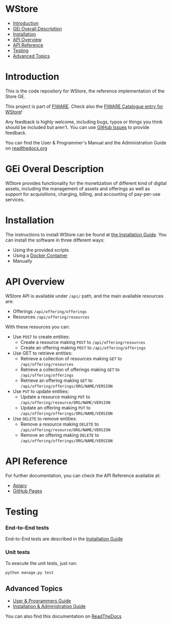 # WStore

 * [Introduction](#introduction)
 * [GEi Overall Description](#gei-overall-description)
 * [Installation](#build-and-install)
 * [API Overview](#api-overview)
 * [API Reference](#api-reference)
 * [Testing](#testing)
 * [Advanced Topics](#advanced-topics)

# Introduction

This is the code repository for WStore, the reference implementation of the Store GE.

This project is part of [FIWARE](http://www.fiware.org). Check also the [FIWARE Catalogue entry for WStore](http://catalogue.fiware.org/enablers/store-wstore)!

Any feedback is highly welcome, including bugs, typos or things you think should be included but aren't. You can use [GitHub Issues](https://github.com/conwetlab/wstore/issues/new) to provide feedback.

You can find the User & Programmer's Manual and the Administration Guide on [readthedocs.org](https://wstore.readthedocs.org)

# GEi Overal Description

WStore provides functionality for the monetization of different kind of digital assets, including the management of assets and offerings as well as support for acquisitions, charging, billing, and accounting of pay-per-use services.


# Installation

The instructions to install WStore can be found at [the Installation Guide](http://wstore.readthedocs.org/en/latest/installation-administration-guide.html). You can install the software in three different ways:

* Using the provided scripts
* Using a [Docker Container](https://hub.docker.com/r/fiware/wstore/)
* Manually

# API Overview

WStore API is available under <code>/api/</code> path, and the main available resources are:

* Offerings <code>/api/offering/offerings</code>
* Resources <code>/api/offering/resources</code>

With these resources you can:

* Use <code>POST</code> to create entities:
   * Create a resource making <code>POST</code> to <code>/api/offering/resources</code>
   * Create an offering making <code>POST</code> to <code>/api/offering/offerings</code>
* Use </code>GET</code> to retrieve entities:
   * Retrieve a collection of resources making <code>GET</code> to <code>/api/offering/resources</code>
   * Retrieve a collection of offerings making  <code>GET</code> to <code>/api/offering/offerings</code>
   * Retrieve an offering making  <code>GET</code> to <code>/api/offering/offerings/ORG/NAME/VERSION</code>
* Use <code>PUT</code> to update entities:
   * Update a resource making  <code>PUT</code> to <code>/api/offering/resource/ORG/NAME/VERSION</code>
   * Update an offering making  <code>PUT</code> to <code>/api/offering/offerings/ORG/NAME/VERSION</code>
* Use <code>DELETE</code> to remove entities:
   * Remove a resource making  <code>DELETE</code> to <code>/api/offering/resource/ORG/NAME/VERSION</code>
   * Remove an offering making  <code>DELETE</code> to <code>/api/offering/offerings/ORG/NAME/VERSION</code>

# API Reference

For further documentation, you can check the API Reference available at:

* [Apiary](http://docs.fiwarestore.apiary.io)
* [GitHub Pages](http://conwetlab.github.io/wstore)

# Testing
### End-to-End tests

End-to-End tests are described in the [Installation Guide](http://wstore.readthedocs.org/en/latest/installation-adminstration-guide.html#end-to-end-testing)

### Unit tests

To execute the unit tests, just run:

```
python manage.py test
```

## Advanced Topics

* [User & Programmers Guide](doc/user-programmer-guide.rst)
* [Installation & Administration Guide](doc/installation-administration-guide.rst)

You can also find this documentation on [ReadTheDocs](http://wstore.readthedocs.org)
